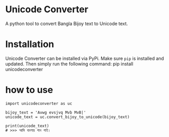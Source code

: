 # Unicode Converter
A python tool to convert Bangla Bijoy text to Unicode text. 

# Installation
Unicode Converter can be installed via PyPi. Make sure `pip` is installed and updated. Then simply run the following command:
    pip install unicodeconverter


# how to use
    import unicodeconverter as uc

    bijoy_text = 'Avwg evsjvq Mvb MvB|'
    unicode_text = uc.convert_bijoy_to_unicode(bijoy_text)

    print(unicode_text)
    # >>> আমি বাংলায় গান গাই। 